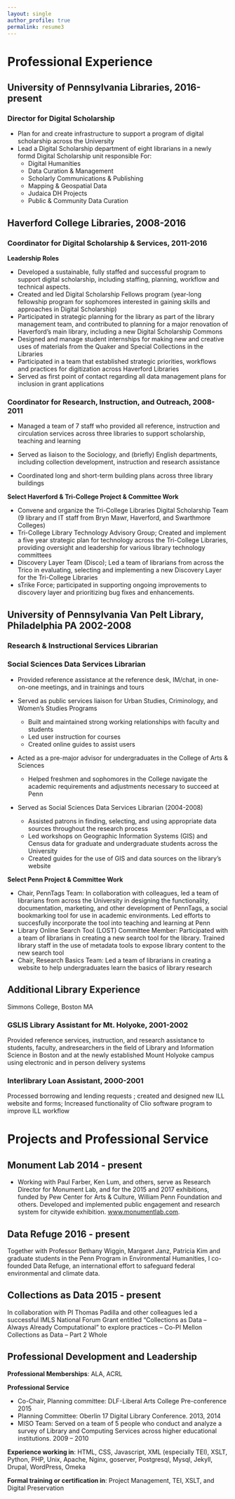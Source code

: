 ```yaml
---
layout: single
author_profile: true
permalink: resume3
---
```


# Professional Experience
## University of Pennsylvania Libraries, 2016-present
### Director for Digital Scholarship

- Plan for and create infrastructure to support a program of digital scholarship across the University
- Lead a Digital Scholarship department of eight librarians in a newly formd Digital Scholarship unit responsible For:
  - Digital Humanities  
  - Data Curation & Management
  - Scholarly Communications & Publishing
  - Mapping & Geospatial Data
  - Judaica DH Projects
  - Public & Community Data Curation


## Haverford College Libraries, 2008-2016

### Coordinator for Digital Scholarship & Services, 2011-2016

**Leadership Roles**
- Developed a sustainable, fully staffed and successful program to support digital scholarship, including staffing, planning, workflow and technical aspects.
- Created and led Digital Scholarship Fellows program (year-long fellowship program for sophomores interested in gaining skills and approaches in Digital Scholarship)
- Participated in strategic planning for the library as part of the library management team, and contributed to planning for a major renovation of Haverford’s main library, including a new Digital Scholarship Commons
- Designed and manage student internships for making new and creative uses of materials from the Quaker and Special Collections in the Libraries
- Participated in a team that established strategic priorities, workflows and practices for digitization across Haverford Libraries
- Served as first point of contact regarding all data management plans for inclusion in grant applications


### Coordinator for Research, Instruction, and Outreach, 2008-2011

- Managed a team of 7 staff who provided all reference, instruction and circulation services across three libraries to support scholarship, teaching and learning

- Served as liaison to the Sociology, and (briefly) English departments, including collection development, instruction and research assistance

- Coordinated long and short-term building plans across three library buildings


**Select Haverford & Tri-College Project & Committee Work**

-   Convene and organize the Tri-College Libraries Digital Scholarship
    Team (9 library and IT staff from Bryn Mawr, Haverford, and
    Swarthmore Colleges)
-   Tri-College Library Technology Advisory Group; Created and implement
    a five year strategic plan for technology across the Tri-College
    Libraries, providing oversight and leadership for various library
    technology committees
-   Discovery Layer Team (Disco); Led a team of librarians from across
    the Trico in evaluating, selecting and implementing a new Discovery
    Layer for the Tri-College Libraries
-   sTrike Force; participated in supporting ongoing improvements to
    discovery layer and prioritizing bug fixes and enhancements.

## University of Pennsylvania Van Pelt Library, Philadelphia PA 2002-2008

### Research & Instructional Services Librarian

### Social Sciences Data Services Librarian

-   Provided reference assistance at the reference desk, IM/chat, in
    one-on-one meetings, and in trainings and tours
-   Served as public services liaison for Urban Studies, Criminology,
    and Women’s Studies Programs
    -   Built and maintained strong working relationships with faculty
        and students
    -   Led user instruction for courses
    -   Created online guides to assist users
-   Acted as a pre-major advisor for undergraduates in the College of
    Arts & Sciences
    -   Helped freshmen and sophomores in the College navigate the
        academic requirements and adjustments necessary to succeed at
        Penn


-   Served as Social Sciences Data Services Librarian (2004-2008)
    -   Assisted patrons in finding, selecting, and using appropriate
        data sources throughout the research process
    -   Led workshops on Geographic Information Systems (GIS) and Census
        data for graduate and undergraduate students across the
        University
    -   Created guides for the use of GIS and data sources on the
        library’s website

**Select
Penn Project & Committee Work**

-   Chair, PennTags Team: In collaboration with colleagues, led a team
    of librarians from across the University in designing the
    functionality, documentation, marketing, and other development of
    PennTags, a social bookmarking tool for use in
    academic environments. Led efforts to succesfully incorporate the
    tool into teaching and learning at Penn
-   Library Online Search Tool (LOST) Committee Member: Participated
    with a team of librarians in creating a new search tool for
    the library. Trained library staff in the use of metadata tools to
    expose library content to the new search tool
-   Chair, Research Basics Team: Led a team of librarians in creating a
    website to help undergraduates learn the basics of library research

## Additional Library Experience

Simmons College, Boston MA

### GSLIS Library Assistant for Mt. Holyoke, 2001-2002
Provided reference services, instruction, and research
assistance to students, faculty, andresearchers in the field of Library
and Information Science in Boston and at the newly established Mount
Holyoke campus using electronic and in person delivery systems

### Interlibrary Loan Assistant, 2000-2001
Processed borrowing and lending requests ; created and designed new ILL
website and forms; Increased functionality of Clio software program to
improve ILL workflow

# Projects and Professional Service
## Monument Lab    2014 - present
 - Working with Paul Farber, Ken Lum, and others, serve as Research Director for Monument Lab, and for the 2015 and 2017 exhibitions, funded by Pew Center for Arts & Culture, William Penn Foundation and others. Developed and implemented public engagement and research system for citywide exhibition. www.monumentlab.com.

## Data Refuge  2016 - present
Together with Professor Bethany Wiggin, Margaret Janz, Patricia Kim and graduate students in the Penn Program in Environmental Humanities, I co-founded Data Refuge, an international effort to safeguard federal environmental and climate data.  

## Collections as Data 2015 - present
In collaboration with PI Thomas Padilla and other colleagues led a successful IMLS National Forum Grant entitled “Collections as Data – Always Already Computational” to explore practices  – Co-PI
Mellon Collections as Data – Part 2 Whole


## Professional Development and Leadership

**Professional Memberships**: ALA, ACRL

**Professional Service**

-   Co-Chair, Planning committee: DLF-Liberal Arts College
    Pre-conference 2015
-   Planning Committee: Oberlin 17 Digital Library Conference. 2013,
        2014
-   MISO Team: Served on a team of 5 people who conduct and analyze a
    survey of Library and Computing Services across higher
    educational institutions. 2009 – 2010

**Experience working in**: HTML, CSS, Javascript, XML (especially TEI),
XSLT, Python, PHP, Unix, Apache, Nginx, goserver, Postgresql, Mysql,
Jekyll, Drupal, WordPress, Omeka

**Formal training or certification in**: Project Management, TEI, XSLT, and Digital Preservation
